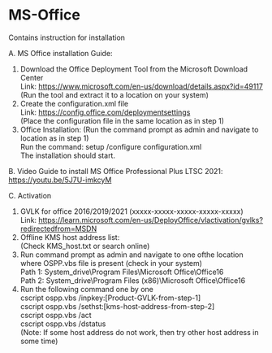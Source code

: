 # MS-Office
Contains instruction for installation

A. MS Office installation Guide:
1. Download the Office Deployment Tool from the Microsoft Download Center\
Link: https://www.microsoft.com/en-us/download/details.aspx?id=49117 <br />
(Run the tool and extract it to a location on your system)
2. Create the configuration.xml file\
Link: https://config.office.com/deploymentsettings <br />
(Place the configuration file in the same location as in step 1)
3. Office Installation:
(Run the command prompt as admin and navigate to location as in step 1)\
Run the command: setup /configure configuration.xml\
The installation should start.

B. Video Guide to install MS Office Professional Plus LTSC 2021: https://youtu.be/5J7U-imkcyM

C. Activation
1. GVLK for office 2016/2019/2021 (xxxxx-xxxxx-xxxxx-xxxxx-xxxxx)<br />
Link: https://learn.microsoft.com/en-us/DeployOffice/vlactivation/gvlks?redirectedfrom=MSDN<br />
2. Offline KMS host address list:<br />
  (Check KMS_host.txt or search online)<br />
3. Run command prompt as admin and navigate to one ofthe location where OSPP.vbs file is present (check in your system)\
Path 1: System_drive\Program Files\Microsoft Office\Office16\
Path 2: System_drive\Program Files (x86)\Microsoft Office\Office16<br />
4. Run the following command one by one\
   cscript ospp.vbs /inpkey:[Product-GVLK-from-step-1]\
   cscript ospp.vbs /sethst:[kms-host-address-from-step-2]\
   cscript ospp.vbs /act\
   cscript ospp.vbs /dstatus\
(Note: If some host address do not work, then try other host address in some time)

